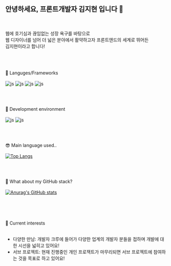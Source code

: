 ## 안녕하세요, 프론트개발자 김지현 입니다 👋
</br>
</br>
웹에 호기심과 끊임없는 성장 욕구를 바탕으로 </br>
웹 디자이너를 넘어 더 넓은 분야에서 활약하고자 프론트앤드의 세계로 뛰어든</br>
김지현이라고 합니다!
</br>

</br>
</br>
</br>

🔭 Languges/Frameworks
</br>
</br>
![js](https://img.shields.io/badge/React-20232A?style=for-the-badge&logo=react&logoColor=61DAFB)
![js](https://img.shields.io/badge/Sass-CC6699?style=for-the-badge&logo=sass&logoColor=white)
![js](https://img.shields.io/badge/JavaScript-F7DF1E?style=for-the-badge&logo=JavaScript&logoColor=white)
![js](https://img.shields.io/badge/jQuery-0769AD?style=for-the-badge&logo=jquery&logoColor=white)

</br>
</br>


🥑 Development environment
</br>
</br>
![js](	https://img.shields.io/badge/Visual_Studio_Code-0078D4?style=for-the-badge&logo=visual%20studio%20code&logoColor=white)
![js](https://img.shields.io/badge/GIT-E44C30?style=for-the-badge&logo=git&logoColor=white)

</br>
</br>


😎 Main language used..
</br>
</br>
[![Top Langs](https://github-readme-stats.vercel.app/api/top-langs/?username=alrang0929)](https://github.com/anuraghazra/github-readme-stats)

</br>
</br>


🤔 What about my GitHub stack?
</br>
</br>
[![Anurag's GitHub stats](https://github-readme-stats.vercel.app/api?username=alrang0929)](https://github.com/anuraghazra/github-readme-stats)

</br>
</br>
</br>

💬 Current interests
</br>
</br>
- 다양한 만남: 개발자 크루에 들어가 다양한 업계의 개발자 분들을 접하며 개발에 대한 시선을 넓히고 있어요!
  </br>
- 서브 프로젝트: 현재 진행중인 개인 프로잭트가 마무리되면 서브 프로젝트에 참여하는 것을 목표로 하고 있어요! 

<!--
**alrang0929/alrang0929** is a ✨ _special_ ✨ repository because its `README.md` (this file) appears on your GitHub profile.

Here are some ideas to get you started:

- 🔭 I’m currently working on ...
- 🌱 I’m currently learning ...
- 👯 I’m looking to collaborate on ...
- 🤔 I’m looking for help with ...
- 💬 Ask me about ...
- 📫 How to reach me: ...
- 😄 Pronouns: ...
- ⚡ Fun fact: ...
-->
